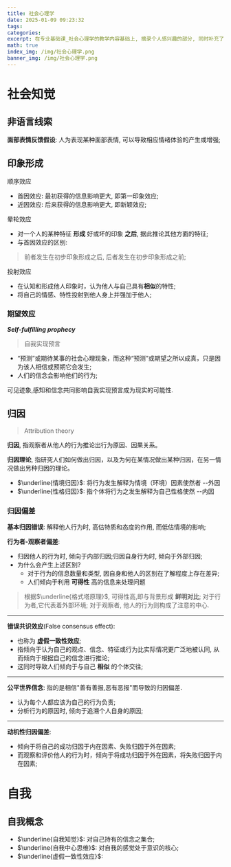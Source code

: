 ```yaml
---
title: 社会心理学
date: 2025-01-09 09:23:32
tags:
categories:
excerpt: 在专业基础课_社会心理学的教学内容基础上, 摘录个人感兴趣的部分, 同时补充了部分相关理论.
math: true
index_img: /img/社会心理学.png
banner_img: /img/社会心理学.png
---
```

# 社会知觉
## 非语言线索
**面部表情反馈假设**: 人为表现某种面部表情, 可以导致相应情绪体验的产生或增强;

## 印象形成
顺序效应
- 首因效应: 最初获得的信息影响更大, 即第一印象效应;
- 近因效应: 后来获得的信息影响更大, 即新颖效应;

晕轮效应
- 对一个人的某种特征 **形成** 好或坏的印象 **之后**, 据此推论其他方面的特征;
- 与首因效应的区别: 
> 前者发生在初步印象形成之后, 后者发生在初步印象形成之前;

投射效应
- 在认知和形成他人印象时，认为他人与自己具有**相似**的特性;
- 将自己的情感、特性投射到他人身上并强加于他人;

### 期望效应
***Self-fulfilling prophecy***
> 自我实现预言 

- “预测”或期待某事的社会心理现象，而这种“预测”或期望之所以成真，只是因为该人相信或预期它会发生;
- 人们的信念会影响他们的行为;

可见迹象,感知和信念共同影响自我实现预言成为现实的可能性. 

## 归因 
> Attribution theory

**归因**, 指观察者从他人的行为推论出行为原因、因果关系。

**归因理论**, 指研究人们如何做出归因，以及为何在某情况做出某种归因，在另一情况做出另种归因的理论。
- $\underline{情境归因}$: 将行为发生解释为情境（环境）因素使然者 --外因
- $\underline{性格归因}$: 指个体将行为之发生解释为自己性格使然 --内因

### 归因偏差
**基本归因错误**: 解释他人行为时, 高估特质和态度的作用, 而低估情境的影响;

**行为者-观察者偏差**: 
- 归因他人的行为时, 倾向于内部归因;归因自身行为时, 倾向于外部归因;
- 为什么会产生上述区别?
  - 对于行为的信息数量和类型, 因自身和他人的区别在了解程度上存在差异;
  - 人们倾向于利用 **可得性** 高的信息来处理问题
> 根据$\underline{格式塔原理}$, 可得性高,即与背景形成 **鲜明对比**;
> 对于行为者,它代表着外部环境; 对于观察者, 他人的行为则构成了注意的中心.
---
**错误共识效应**(False consensus effect): 
- 也称为 **虚假一致性效应**;
- 指倾向于认为自己的观点、信念、特征或行为比实际情况更广泛地被认同, 从而倾向于根据自己的信念进行推论;
- 这同时导致人们倾向于与自己 **相似** 的个体交往;
---
**公平世界信念**: 指的是相信"善有善报,恶有恶报"而导致的归因偏差.
- 认为每个人都应该为自己的行为负责;
- 分析行为的原因时, 倾向于追溯个人自身的原因;
---
**动机性归因偏差**: 
- 倾向于将自己的成功归因于内在因素、失败归因于外在因素;
- 而观察和评价他人的行为时，倾向于将成功归因于外在因素，将失败归因于内在因素;


# 自我
## 自我概念
- $\underline{自我知觉}$: 对自己持有的信念之集合;
- $\underline{自我中心思维}$: 对自我的感觉处于意识的核心;
- $\underline{虚假一致性效应}$: 


